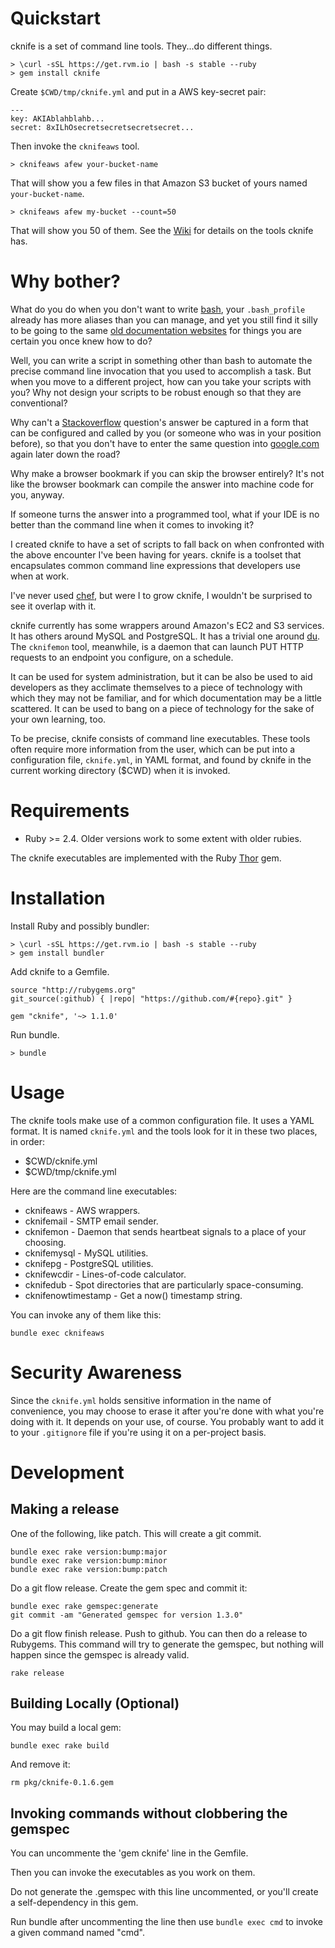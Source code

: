 
# Quickstart

cknife is a set of command line tools. They...do different things.

    > \curl -sSL https://get.rvm.io | bash -s stable --ruby
    > gem install cknife

Create `$CWD/tmp/cknife.yml` and put in a AWS key-secret pair:

    ---
    key: AKIAblahblahb...
    secret: 8xILhOsecretsecretsecretsecret...

Then invoke the `cknifeaws` tool.

    > cknifeaws afew your-bucket-name

That will show you a few files in that Amazon S3 bucket of yours
named `your-bucket-name`.

    > cknifeaws afew my-bucket --count=50
    
That will show you 50 of them. See the
[Wiki](https://github.com/mikedll/cknife/wiki) for details on the
tools cknife has.

# Why bother?

What do you do when you don't want to write
[bash](https://www.tldp.org/LDP/Bash-Beginners-Guide/html/Bash-Beginners-Guide.html),
your `.bash_profile` already has more aliases than you can manage, and
yet you still find it silly to be going to the same [old documentation
websites](https://www.postgresql.org/docs/9.5/static/backup-dump.html)
for things you are certain you once knew how to do?

Well, you can write a script in something other than
bash to automate the precise command line invocation
that you used to accomplish a task. But when you
move to a different project, how can you take your
scripts with you? Why not design your scripts
to be robust enough so that they are conventional?

Why can't a [Stackoverflow](https://stackoverflow.com) question's
answer be captured in a form that can be configured and called by you
(or someone who was in your position before), so that you don't have
to enter the same question into
[google.com](https://www.google.com/?q=LOL%20HALP%20ME%20CODE) again
later down the road?

Why make a browser bookmark if you can skip the browser entirely?
It's not like the browser bookmark can compile the answer into machine
code for you, anyway.

If someone turns the answer into a programmed tool, what if your IDE
is no better than the command line when it comes to invoking it?

I created cknife to have a set of scripts to fall back on when
confronted with the above encounter I've been having for years. cknife
is a toolset that encapsulates common command line expressions that
developers use when at work.

I've never used [chef](https://www.chef.io), but were I to grow
cknife, I wouldn't be surprised to see it overlap with it.

cknife currently has some wrappers around Amazon's EC2 and S3
services. It has others around MySQL and PostgreSQL. It has a trivial
one around [du](http://man7.org/linux/man-pages/man1/du.1.html).  The
`cknifemon` tool, meanwhile, is a daemon that can launch PUT HTTP
requests to an endpoint you configure, on a schedule.

It can be used for system administration, but it can be also be used
to aid developers as they acclimate themselves to a piece of
technology with which they may not be familiar, and for which
documentation may be a little scattered. It can be used
to bang on a piece of technology for the sake of your own
learning, too.

To be precise, cknife consists of command line executables. These
tools often require more information from the user, which can be put
into a configuration file, `cknife.yml`, in YAML format, and found by
cknife in the current working directory ($CWD) when it is invoked.

# Requirements

  - Ruby >= 2.4. Older versions work to some extent with older rubies.

The cknife executables are implemented with the Ruby
[Thor](https://github.com/erikhuda/thor) gem.

# Installation

Install Ruby and possibly bundler:

    > \curl -sSL https://get.rvm.io | bash -s stable --ruby
    > gem install bundler

Add cknife to a Gemfile.

    source "http://rubygems.org"
    git_source(:github) { |repo| "https://github.com/#{repo}.git" }

    gem "cknife", '~> 1.1.0'

Run bundle.

    > bundle

# Usage

The cknife tools make use of a common configuration file. It uses a
YAML format. It is named `cknife.yml` and the tools look for it in
these two places, in order:

  - $CWD/cknife.yml
  - $CWD/tmp/cknife.yml

Here are the command line executables:

  - cknifeaws - AWS wrappers.
  - cknifemail - SMTP email sender.
  - cknifemon - Daemon that sends heartbeat signals to a place of your choosing.
  - cknifemysql - MySQL utilities.
  - cknifepg - PostgreSQL utilities.
  - cknifewcdir - Lines-of-code calculator.
  - cknifedub - Spot directories that are particularly space-consuming.
  - cknifenowtimestamp - Get a now() timestamp string.

You can invoke any of them like this:

    bundle exec cknifeaws

# Security Awareness

Since the `cknife.yml` holds sensitive information in the name of
convenience, you may choose to erase it after you're done with what
you're doing with it. It depends on your use, of course. You probably
want to add it to your `.gitignore` file if you're using it on a
per-project basis.

# Development

## Making a release

One of the following, like patch. This will create a git commit.

    bundle exec rake version:bump:major
    bundle exec rake version:bump:minor
    bundle exec rake version:bump:patch

Do a git flow release. Create the gem spec and commit it:

    bundle exec rake gemspec:generate
    git commit -am "Generated gemspec for version 1.3.0"

Do a git flow finish release. Push to github. You can
then do a release to Rubygems. This command will
try to generate the gemspec, but nothing will happen
since the gemspec is already valid.

    rake release

## Building Locally (Optional)

You may build a local gem:

    bundle exec rake build

And remove it:

    rm pkg/cknife-0.1.6.gem

## Invoking commands without clobbering the gemspec

You can uncommente the 'gem cknife' line in the Gemfile.

Then you can invoke the executables as you work on them.

Do not generate the .gemspec with this line uncommented, or
you'll create a self-dependency in this gem.

Run bundle after uncommenting the line then use `bundle exec cmd`
to invoke a given command named "cmd".


